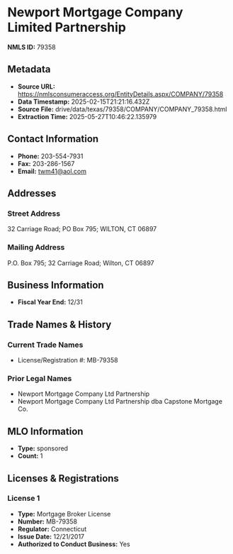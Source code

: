 # Newport Mortgage Company Limited Partnership

**NMLS ID:** 79358

## Metadata
- **Source URL:** https://nmlsconsumeraccess.org/EntityDetails.aspx/COMPANY/79358
- **Data Timestamp:** 2025-02-15T21:21:16.432Z
- **Source File:** drive/data/texas/79358/COMPANY/COMPANY_79358.html
- **Extraction Time:** 2025-05-27T10:46:22.135979

## Contact Information
- **Phone:** 203-554-7931
- **Fax:** 203-286-1567
- **Email:** twm41@aol.com

## Addresses
### Street Address
32 Carriage Road; PO Box 795; WILTON, CT 06897

### Mailing Address
P.O. Box 795; 32 Carriage Road; Wilton, CT 06897

## Business Information
- **Fiscal Year End:** 12/31

## Trade Names & History
### Current Trade Names
- License/Registration #: MB-79358

### Prior Legal Names
- Newport Mortgage Company Ltd Partnership
- Newport Mortgage Company Ltd Partnership dba Capstone Mortgage Co.

## MLO Information
- **Type:** sponsored
- **Count:** 1

## Licenses & Registrations

### License 1
- **Type:** Mortgage Broker License
- **Number:** MB-79358
- **Regulator:** Connecticut
- **Issue Date:** 12/21/2017
- **Authorized to Conduct Business:** Yes
